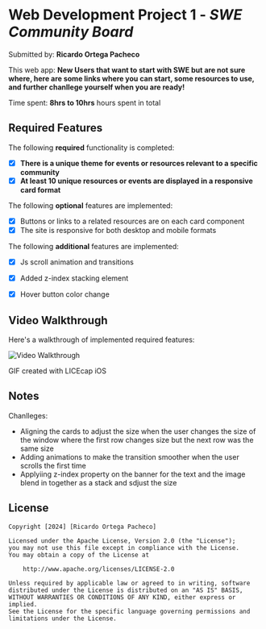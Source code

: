 # Web Development Project 1 - *SWE Community Board*

Submitted by: **Ricardo Ortega Pacheco**

This web app: **New Users that want to start with SWE but are not sure where, here are some links where you can start, some resources to use, and further chanllege yourself when you are ready!**

Time spent: **8hrs to 10hrs** hours spent in total

## Required Features

The following **required** functionality is completed:

- [x] **There is a unique theme for events or resources relevant to a specific community**
- [x] **At least 10 unique resources or events are displayed in a responsive card format**

The following **optional** features are implemented:

- [x] Buttons or links to a related resources are on each card component
- [x] The site is responsive for both desktop and mobile formats

The following **additional** features are implemented:

* [x] Js scroll animation and transitions
* [x] Added z-index stacking element 
* [x] Hover button color change


## Video Walkthrough

Here's a walkthrough of implemented required features:

<img src='https://imgur.com/fKNv43t.gif' title='SWE.gif' width='' alt='Video Walkthrough' />

<!-- Replace this with whatever GIF tool you used! -->
GIF created with LICEcap iOS
<!-- Recommended tools:
[Kap](https://getkap.co/) for macOS
[ScreenToGif](https://www.screentogif.com/) for Windows
[peek](https://github.com/phw/peek) for Linux. -->

## Notes

Chanlleges: 
- Aligning the cards to adjust the size when the user changes the size of the window where the first row changes size but the next row was the same size
- Adding animations to make the transition smoother when the user scrolls the first time 
- Applyiing z-index property on the banner for the text and the image blend in together as a stack and sdjust the size

## License

    Copyright [2024] [Ricardo Ortega Pacheco]

    Licensed under the Apache License, Version 2.0 (the "License");
    you may not use this file except in compliance with the License.
    You may obtain a copy of the License at

        http://www.apache.org/licenses/LICENSE-2.0

    Unless required by applicable law or agreed to in writing, software
    distributed under the License is distributed on an "AS IS" BASIS,
    WITHOUT WARRANTIES OR CONDITIONS OF ANY KIND, either express or implied.
    See the License for the specific language governing permissions and
    limitations under the License.